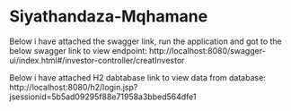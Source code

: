 # Siyathandaza-Mqhamane
Below i have attached the swagger link, run the application and got to the below swagger link to view endpoint:
http://localhost:8080/swagger-ui/index.html#/investor-controller/creatInvestor

Below i have attached H2 dabtabase link to view data from database:  
http://localhost:8080/h2/login.jsp?jsessionid=5b5ad09295f88e71958a3bbed564dfe1
